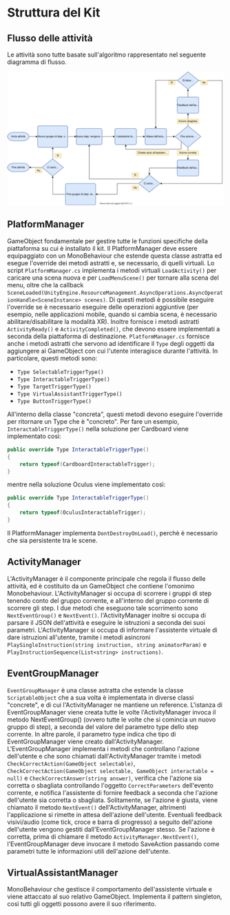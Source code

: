 # Struttura del Kit

## Flusso delle attività

Le attività sono tutte basate sull'algoritmo rappresentato nel seguente diagramma di flusso.

![Flow diagram](/docs/tech-docs/images/INCLUDIkit-Flow-diagram.svg)

## PlatformManager

GameObject fondamentale per gestire tutte le funzioni specifiche della piattaforma su cui è installato il kit.
Il PlatformManager deve essere equipaggiato con un MonoBehaviour che estende questa classe astratta
ed esegue l'override dei metodi astratti e, se necessario, di quelli virtuali.
Lo script `PlatformManager.cs` implementa i metodi virtuali `LoadActivity()` per caricare una scena nuova
e per `LoadMenuScene()` per tornare alla scena del menu,
oltre che la callback `SceneLoaded(UnityEngine.ResourceManagement.AsyncOperations.AsyncOperationHandle<SceneInstance> scenes)`.
Di questi metodi è possibile eseguire l'override se è necessario eseguire delle operazioni aggiuntive
(per esempio, nelle applicazioni mobile, quando si cambia scena, è necessario abilitare/disabilitare la modalità XR).
Inoltre fornisce i metodi astratti `ActivityReady()` e `ActivityCompleted()`,
che devono essere implementati a seconda della piattaforma di destinazione.
`PlatformManager.cs` fornisce anche i metodi astratti che servono ad identificare il `Type`
degli oggetti da aggiungere ai GameObject con cui l'utente interagisce durante l'attività.
In particolare, questi metodi sono:

- `Type SelectableTriggerType()`
- `Type InteractableTriggerType()`
- `Type TargetTriggerType()`
- `Type VirtualAssistantTriggerType()`
- `Type ButtonTriggerType()`

All'interno della classe "concreta", questi metodi devono eseguire l'override per ritornare un Type che è "concreto".
Per fare un esempio, `InteractableTriggerType()` nella soluzione per Cardboard viene implementato così:

```csharp
public override Type InteractableTriggerType()
{
    return typeof(CardboardInteractableTrigger);
}
```

mentre nella soluzione Oculus viene implementato così:

```csharp
public override Type InteractableTriggerType()
{
    return typeof(OculusInteractableTrigger);
}
```

Il PlatformManager implementa `DontDestroyOnLoad()`, perchè è necessario che sia persistente tra le scene.

## ActivityManager

L'ActivityManager è il componente principale che regola il flusso delle attività,
ed è costituito da un GameObject che contiene l'omonimo Monobehaviour.
L'ActivityManager si occupa di scorrere i gruppi di step tenendo conto del gruppo corrente,
e all'interno del gruppo corrente di scorrere gli step.
I due metodi che eseguono tale scorrimento sono `NextEventGroup()` e `NextEvent()`.
l'ActivityManager inoltre si occupa di parsare il JSON dell'attività e eseguire le istruzioni a seconda dei suoi parametri.
L'ActivityManager si occupa di informare l'assistente virtuale di dare istruzioni all'utente,
tramite i metodi asincroni `PlaySingleInstruction(string instruction, string animatorParam)`
e `PlayInstructionSequence(List<string> instructions)`.

## EventGroupManager

`EventGroupManager` è una classe astratta che estende la classe `ScriptableObject`
che a sua volta è implementata in diverse classi "concrete", e di cui l'ActivityManager ne mantiene un reference.
L'istanza di EventGroupManager viene creata tutte le volte l'ActivityManager invoca il metodo NextEventGroup()
(ovvero tutte le volte che si comincia un nuovo gruppo di step), a seconda del valore del parametro type dello step corrente.
In altre parole, il parametro type indica che tipo di EventGroupManager viene creato dall'ActivityManager.
L'EventGroupManager implementa i metodi che controllano l'azione dell'utente e che sono chiamati dall'ActivityManager tramite i metodi
`CheckCorrectAction(GameObject selectable)`, `CheckCorrectAction(GameObject selectable, GameObject interactable = null)`
e `CheckCorrectAnswer(string answer)`, verifica che l'azione sia corretta o sbagliata controllando l'oggetto `CorrectParameters`
dell'evento corrente, e notifica l'assistente di fornire feedback a seconda che l'azione dell'utente sia corretta o sbagliata.
Solitamente, se l'azione è giusta, viene chiamato il metodo `NextEvent()` dell'ActivityManager,
altrimenti l'applicazione si rimette in attesa dell'azione dell'utente.
Eventuali feedback visivi/audio (come tick, croce e barra di progresso)
a seguito dell'azione dell'utente vengono gestiti dall'EventGroupManager stesso.
Se l'azione è corretta, prima di chiamare il metodo `ActivityManager.NextEvent()`,
l'EventGroupManager deve invocare il metodo SaveAction passando come parametri tutte le informazioni utili dell'azione dell'utente.

## VirtualAssistantManager

MonoBehaviour che gestisce il comportamento dell'assistente virtuale e viene attaccato al suo relativo GameObject.
Implementa il pattern singleton, così tutti gli oggetti possono avere il suo riferimento.
